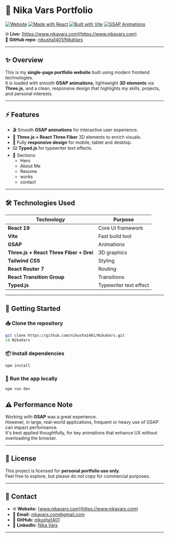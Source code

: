 # 🌟 Nika Vars Portfolio

[![Website](https://img.shields.io/website?url=https%3A%2F%2Fwww.nikavars.com&style=for-the-badge)](https://www.nikavars.com)
[![Made with React](https://img.shields.io/badge/Made%20with-React-61DAFB?style=for-the-badge&logo=react)](https://reactjs.org/)
[![Built with Vite](https://img.shields.io/badge/Built%20with-Vite-646CFF?style=for-the-badge&logo=vite&logoColor=white)](https://vitejs.dev/)
[![GSAP Animations](https://img.shields.io/badge/Animations-GSAP-88CE02?style=for-the-badge&logo=greensock&logoColor=white)](https://greensock.com/gsap/)

🌐 **Live:** [https://www.nikavars.com](https://www.nikavars.com)  
📂 **GitHub repo:** [nikusha1401/NikaVars](https://github.com/nikusha1401/NikaVars)

---

## ✨ Overview

This is my **single-page portfolio website** built using modern frontend technologies.  
It is loaded with smooth **GSAP animations**, lightweight **3D elements** via **Three.js**, and a clean, responsive design that highlights my skills, projects, and personal interests.

---

## ⚡ Features

- 🎬 Smooth **GSAP animations** for interactive user experience.
- 🌌 **Three.js + React Three Fiber** 3D elements to enrich visuals.
- 📱 Fully **responsive design** for mobile, tablet and desktop.
- ⌨️ **Typed.js** for typewriter text effects.
- 📄 Sections:
  - Hero
  - About Me
  - Resume
  - works
  - contact

---

## 🛠 Technologies Used

| Technology | Purpose |
|------------|---------|
| **React 19** | Core UI framework |
| **Vite** | Fast build tool |
| **GSAP** | Animations |
| **Three.js + React Three Fiber + Drei** | 3D graphics |
| **Tailwind CSS** | Styling |
| **React Router 7** | Routing |
| **React Transition Group** | Transitions |
| **Typed.js** | Typewriter text effect |

---

## 🚀 Getting Started

### 📥 Clone the repository

```bash
git clone https://github.com/nikusha1401/NikaVars.git
cd NikaVars
```

### 📦 Install dependencies

```bash
npm install
```

### 🏃 Run the app locally

```bash
npm run dev
```



## ⚠️ Performance Note

Working with **GSAP** was a great experience.  
However, in large, real-world applications, frequent or heavy use of GSAP can impact performance.  
It's best applied thoughtfully, for key animations that enhance UX without overloading the browser.

---


## 📄 License

This project is licensed for **personal portfolio use only**.  
Feel free to explore, but please do not copy for commercial purposes.

---

## 🙋 Contact

- 🌐 **Website:** [www.nikavars.com](https://www.nikavars.com)
- 📧 **Email:** nikavars.com@gmail.com
- 💼 **GitHub:** [nikusha1401](https://github.com/nikusha1401)
- 🔗 **LinkedIn:** [Nika Vars](https://www.linkedin.com/in/nikavars/)

---